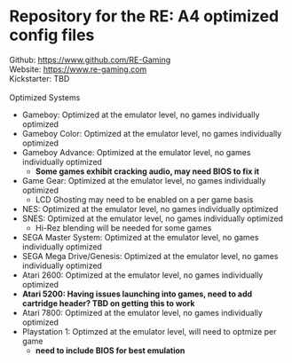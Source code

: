 # Repository for the RE: A4 optimized config files

Github: https://www.github.com/RE-Gaming <br />
Website: https://www.re-gaming.com <br />
Kickstarter: TBD <br />
<br />
Optimized Systems <br />
- Gameboy: Optimized at the emulator level, no games individually optimized
- Gameboy Color: Optimized at the emulator level, no games individually optimized
- Gameboy Advance: Optimized at the emulator level, no games individually optimized
  - **Some games exhibit cracking audio, may need BIOS to fix it**
- Game Gear: Optimized at the emulator level, no games individually optimized 
  - LCD Ghosting may need to be enabled on a per game basis
- NES: Optimized at the emulator level, no games individually optimized
- SNES: Optimized at the emulator level, no games individually optimized
  - Hi-Rez blending will be needed for some games
- SEGA Master System: Optimized at the emulator level, no games individually optimized
- SEGA Mega Drive/Genesis: Optimized at the emulator level, no games individually optimized
- Atari 2600: Optimized at the emulator level, no games individually optimized
- **Atari 5200: Having issues launching into games, need to add cartridge header? TBD on getting this to work**
- Atari 7800: Optimized at the emulator level, no games individually optimized 
- Playstation 1: Optimzed at the emulator level, will need to optmize per game
  - **need to include BIOS for best emulation**
